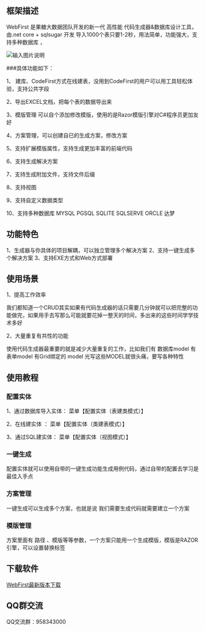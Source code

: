 ## 框架描述 
WebFirst  是果糖大数据团队开发的新一代 高性能 代码生成器&数据库设计工具，由.net core  + sqlsugar 开发 导入1000个表只要1-2秒，用法简单，功能强大，支持多种数据库 ，

![输入图片说明](https://www.donet5.com//_theme/ueditor/utf8-net/net/upload/image/20211009/6376941449795119979562201.png "用例")

###具体功能如下：

1、 建库、CodeFirst方式在线建表，没用到CodeFirst的用户可以用工具轻松体验，支持公共字段

2、导出EXCEL文档，把每个表的数据导出来

3、模版管理 可以自个添加修改模版，使用的是Razor模版引擎对C#程序员更加友好

4、方案管理，可以创建自已的生成方案，修改方案

5、支持扩展模版属性，支持生成更加丰富的前端代码

6、支持生成解决方案

7、支持生成附加文件，支持文件后缀

8、支持视图

9、支持自定义数据类型

10、支持多种数据库 MYSQL PGSQL SQLITE SQLSERVE  ORCLE  达梦 
 
## 功能特色
1、生成器与你具体的项目解耦，可以独立管理多个解决方案
2、支持一键生成多个解决方案
3、支持EXE方式和Web方式部署

## 使用场景 

1、提高工作效率

我们都知道一个CRUD其实如果有代码生成器的话只需要几分钟就可以把完整的功能做完，如果用手去写那么可能就要花掉一整天的时间，多出来的这些时间学学技术多好

2、大量重复有共性的功能

使用代码生成器最重要的就是减少大量重复的工作，比如我们有 数据库model 有表单model 有Grid绑定的 model  光写这些MODEL就很头痛，要写各种特性 

## 使用教程
### 配置实体
1、通过数据库导入实体： 菜单【配置实体（表建类模式）】

2、在线建实体 ： 菜单【配置实体（类建表模式）】

3、通过SQL建实体： 菜单【配置实体（视图模式）】
### 一键生成
配置实体就可以使用自带的一键生成功能生成用例代码，通过自带的配置去学习是最佳入手点
### 方案管理
一键生成可以生成多个方案，也就是说 我们需要生成代码就需要建立一个方案
### 模版管理
方案里面有 路径 、模版等等参数，一个方案只能用一个生成模版，模版是RAZOR引擎，可以设置替换标签

## 下载软件
[WebFirst最新版本下载](https://www.donet5.com/Doc/11/2388)

## QQ群交流
QQ交流群：958343000
